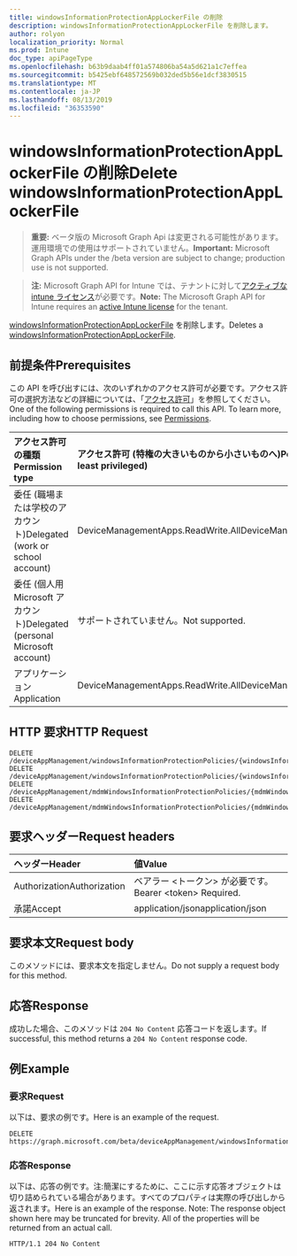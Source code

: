 ```yaml
---
title: windowsInformationProtectionAppLockerFile の削除
description: windowsInformationProtectionAppLockerFile を削除します。
author: rolyon
localization_priority: Normal
ms.prod: Intune
doc_type: apiPageType
ms.openlocfilehash: b63b9daab4ff01a574806ba54a5d621a1c7effea
ms.sourcegitcommit: b5425ebf648572569b032ded5b56e1dcf3830515
ms.translationtype: MT
ms.contentlocale: ja-JP
ms.lasthandoff: 08/13/2019
ms.locfileid: "36353590"
---
```

# <a name="delete-windowsinformationprotectionapplockerfile"></a><span data-ttu-id="07716-103">windowsInformationProtectionAppLockerFile の削除</span><span class="sxs-lookup"><span data-stu-id="07716-103">Delete windowsInformationProtectionAppLockerFile</span></span>

> <span data-ttu-id="07716-104">**重要:** ベータ版の Microsoft Graph Api は変更される可能性があります。運用環境での使用はサポートされていません。</span><span class="sxs-lookup"><span data-stu-id="07716-104">**Important:** Microsoft Graph APIs under the /beta version are subject to change; production use is not supported.</span></span>

> <span data-ttu-id="07716-105">**注:** Microsoft Graph API for Intune では、テナントに対して[アクティブな intune ライセンス](https://go.microsoft.com/fwlink/?linkid=839381)が必要です。</span><span class="sxs-lookup"><span data-stu-id="07716-105">**Note:** The Microsoft Graph API for Intune requires an [active Intune license](https://go.microsoft.com/fwlink/?linkid=839381) for the tenant.</span></span>

<span data-ttu-id="07716-106">[windowsInformationProtectionAppLockerFile](../resources/intune-mam-windowsinformationprotectionapplockerfile.md) を削除します。</span><span class="sxs-lookup"><span data-stu-id="07716-106">Deletes a [windowsInformationProtectionAppLockerFile](../resources/intune-mam-windowsinformationprotectionapplockerfile.md).</span></span>

## <a name="prerequisites"></a><span data-ttu-id="07716-107">前提条件</span><span class="sxs-lookup"><span data-stu-id="07716-107">Prerequisites</span></span>
<span data-ttu-id="07716-p101">この API を呼び出すには、次のいずれかのアクセス許可が必要です。アクセス許可の選択方法などの詳細については、「[アクセス許可](/graph/permissions-reference)」を参照してください。</span><span class="sxs-lookup"><span data-stu-id="07716-p101">One of the following permissions is required to call this API. To learn more, including how to choose permissions, see [Permissions](/graph/permissions-reference).</span></span>

|<span data-ttu-id="07716-110">アクセス許可の種類</span><span class="sxs-lookup"><span data-stu-id="07716-110">Permission type</span></span>|<span data-ttu-id="07716-111">アクセス許可 (特権の大きいものから小さいものへ)</span><span class="sxs-lookup"><span data-stu-id="07716-111">Permissions (from most to least privileged)</span></span>|
|:---|:---|
|<span data-ttu-id="07716-112">委任 (職場または学校のアカウント)</span><span class="sxs-lookup"><span data-stu-id="07716-112">Delegated (work or school account)</span></span>|<span data-ttu-id="07716-113">DeviceManagementApps.ReadWrite.All</span><span class="sxs-lookup"><span data-stu-id="07716-113">DeviceManagementApps.ReadWrite.All</span></span>|
|<span data-ttu-id="07716-114">委任 (個人用 Microsoft アカウント)</span><span class="sxs-lookup"><span data-stu-id="07716-114">Delegated (personal Microsoft account)</span></span>|<span data-ttu-id="07716-115">サポートされていません。</span><span class="sxs-lookup"><span data-stu-id="07716-115">Not supported.</span></span>|
|<span data-ttu-id="07716-116">アプリケーション</span><span class="sxs-lookup"><span data-stu-id="07716-116">Application</span></span>|<span data-ttu-id="07716-117">DeviceManagementApps.ReadWrite.All</span><span class="sxs-lookup"><span data-stu-id="07716-117">DeviceManagementApps.ReadWrite.All</span></span>|

## <a name="http-request"></a><span data-ttu-id="07716-118">HTTP 要求</span><span class="sxs-lookup"><span data-stu-id="07716-118">HTTP Request</span></span>
<!-- {
  "blockType": "ignored"
}
-->
``` http
DELETE /deviceAppManagement/windowsInformationProtectionPolicies/{windowsInformationProtectionPolicyId}/exemptAppLockerFiles/{windowsInformationProtectionAppLockerFileId}
DELETE /deviceAppManagement/windowsInformationProtectionPolicies/{windowsInformationProtectionPolicyId}/protectedAppLockerFiles/{windowsInformationProtectionAppLockerFileId}
DELETE /deviceAppManagement/mdmWindowsInformationProtectionPolicies/{mdmWindowsInformationProtectionPolicyId}/exemptAppLockerFiles/{windowsInformationProtectionAppLockerFileId}
DELETE /deviceAppManagement/mdmWindowsInformationProtectionPolicies/{mdmWindowsInformationProtectionPolicyId}/protectedAppLockerFiles/{windowsInformationProtectionAppLockerFileId}
```

## <a name="request-headers"></a><span data-ttu-id="07716-119">要求ヘッダー</span><span class="sxs-lookup"><span data-stu-id="07716-119">Request headers</span></span>
|<span data-ttu-id="07716-120">ヘッダー</span><span class="sxs-lookup"><span data-stu-id="07716-120">Header</span></span>|<span data-ttu-id="07716-121">値</span><span class="sxs-lookup"><span data-stu-id="07716-121">Value</span></span>|
|:---|:---|
|<span data-ttu-id="07716-122">Authorization</span><span class="sxs-lookup"><span data-stu-id="07716-122">Authorization</span></span>|<span data-ttu-id="07716-123">ベアラー &lt;トークン&gt; が必要です。</span><span class="sxs-lookup"><span data-stu-id="07716-123">Bearer &lt;token&gt; Required.</span></span>|
|<span data-ttu-id="07716-124">承諾</span><span class="sxs-lookup"><span data-stu-id="07716-124">Accept</span></span>|<span data-ttu-id="07716-125">application/json</span><span class="sxs-lookup"><span data-stu-id="07716-125">application/json</span></span>|

## <a name="request-body"></a><span data-ttu-id="07716-126">要求本文</span><span class="sxs-lookup"><span data-stu-id="07716-126">Request body</span></span>
<span data-ttu-id="07716-127">このメソッドには、要求本文を指定しません。</span><span class="sxs-lookup"><span data-stu-id="07716-127">Do not supply a request body for this method.</span></span>

## <a name="response"></a><span data-ttu-id="07716-128">応答</span><span class="sxs-lookup"><span data-stu-id="07716-128">Response</span></span>
<span data-ttu-id="07716-129">成功した場合、このメソッドは `204 No Content` 応答コードを返します。</span><span class="sxs-lookup"><span data-stu-id="07716-129">If successful, this method returns a `204 No Content` response code.</span></span>

## <a name="example"></a><span data-ttu-id="07716-130">例</span><span class="sxs-lookup"><span data-stu-id="07716-130">Example</span></span>

### <a name="request"></a><span data-ttu-id="07716-131">要求</span><span class="sxs-lookup"><span data-stu-id="07716-131">Request</span></span>
<span data-ttu-id="07716-132">以下は、要求の例です。</span><span class="sxs-lookup"><span data-stu-id="07716-132">Here is an example of the request.</span></span>
``` http
DELETE https://graph.microsoft.com/beta/deviceAppManagement/windowsInformationProtectionPolicies/{windowsInformationProtectionPolicyId}/exemptAppLockerFiles/{windowsInformationProtectionAppLockerFileId}
```

### <a name="response"></a><span data-ttu-id="07716-133">応答</span><span class="sxs-lookup"><span data-stu-id="07716-133">Response</span></span>
<span data-ttu-id="07716-p102">以下は、応答の例です。注:簡潔にするために、ここに示す応答オブジェクトは切り詰められている場合があります。すべてのプロパティは実際の呼び出しから返されます。</span><span class="sxs-lookup"><span data-stu-id="07716-p102">Here is an example of the response. Note: The response object shown here may be truncated for brevity. All of the properties will be returned from an actual call.</span></span>
``` http
HTTP/1.1 204 No Content
```






